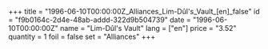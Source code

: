 +++
title = "1996-06-10T00:00:00Z_Alliances_Lim-Dûl's_Vault_[en]_false"
id = "f9b0164c-2d4e-48ab-addd-322d9b504739"
date = "1996-06-10T00:00:00Z"
name = "Lim-Dûl's Vault"
lang = ["en"]
price = "3.52"
quantity = 1
foil = false
set = "Alliances"
+++
